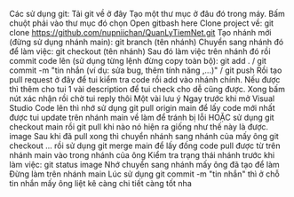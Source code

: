 Các sử dụng git:
Tải git về ở đây
Tạo một thư mục ở đâu đó trong máy. Bấm chuột phải vào thư mục đó chọn Open gitbash here
Clone project về: git clone https://github.com/nupniichan/QuanLyTiemNet.git
Tạo nhánh mới (đừng sử dụng nhánh main): git branch (tên nhánh)
Chuyển sang nhánh đó để làm việc: git checkout (tên nhánh)
Sau đó làm việc trên nhánh đó rồi commit code lên (sử dụng từng lệnh đừng copy toàn bộ): git add . / git commit -m "tin nhắn (ví dụ: sửa bug, thêm tính năng ,...)" / git push
Rồi tạo pull request ở đây để tui kiểm tra code rồi add vào nhánh chính. Nếu được thì thêm cho tui 1 vài description để tui check cho dễ cũng được. Xong bấm nút xác nhận rồi chờ tui reply thôi
Một vài lưu ý
Ngay trước khi mở Visual Studio Code lên thì nhớ sử dụng git pull origin main để lấy code mới nhất được tui update trên nhánh main về làm để tránh bị lỗi HOẶC sử dụng git checkout main rồi git pull khi nào nó hiện ra giống như thế này là được.
image
Sau khi đã pull xong thì chuyển nhánh sang nhánh của mấy ông git checkout ... rồi sử dụng git merge main để lấy đống code pull được từ trên nhánh main vào trong nhánh của ông
Kiểm tra trạng thái nhánh trước khi làm việc: git status
image
Nhớ chuyển sang nhánh mấy ông đã tạo để làm Đừng làm trên nhánh main
Lúc sử dụng git commit -m "tin nhắn" thì ở chỗ tin nhắn mấy ông liệt kê càng chi tiết càng tốt nha
